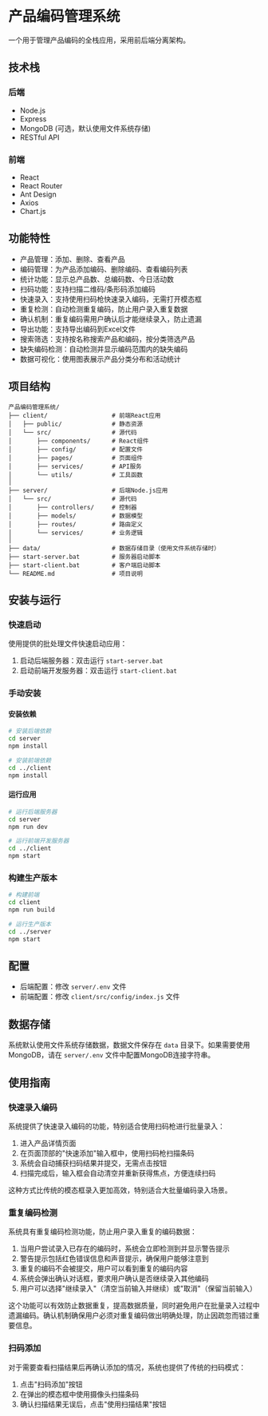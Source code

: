# 产品编码管理系统

一个用于管理产品编码的全栈应用，采用前后端分离架构。

## 技术栈

### 后端
- Node.js
- Express
- MongoDB (可选，默认使用文件系统存储)
- RESTful API

### 前端
- React
- React Router
- Ant Design
- Axios
- Chart.js

## 功能特性

- 产品管理：添加、删除、查看产品
- 编码管理：为产品添加编码、删除编码、查看编码列表
- 统计功能：显示总产品数、总编码数、今日活动数
- 扫码功能：支持扫描二维码/条形码添加编码
- 快速录入：支持使用扫码枪快速录入编码，无需打开模态框
- 重复检测：自动检测重复编码，防止用户录入重复数据
- 确认机制：重复编码需用户确认后才能继续录入，防止遗漏
- 导出功能：支持导出编码到Excel文件
- 搜索筛选：支持按名称搜索产品和编码，按分类筛选产品
- 缺失编码检测：自动检测并显示编码范围内的缺失编码
- 数据可视化：使用图表展示产品分类分布和活动统计

## 项目结构

```
产品编码管理系统/
├── client/                  # 前端React应用
│   ├── public/              # 静态资源
│   └── src/                 # 源代码
│       ├── components/      # React组件
│       ├── config/          # 配置文件
│       ├── pages/           # 页面组件
│       ├── services/        # API服务
│       └── utils/           # 工具函数
│
├── server/                  # 后端Node.js应用
│   └── src/                 # 源代码
│       ├── controllers/     # 控制器
│       ├── models/          # 数据模型
│       ├── routes/          # 路由定义
│       └── services/        # 业务逻辑
│
├── data/                    # 数据存储目录（使用文件系统存储时）
├── start-server.bat         # 服务器启动脚本
├── start-client.bat         # 客户端启动脚本
└── README.md                # 项目说明
```

## 安装与运行

### 快速启动

使用提供的批处理文件快速启动应用：

1. 启动后端服务器：双击运行 `start-server.bat`
2. 启动前端开发服务器：双击运行 `start-client.bat`

### 手动安装

#### 安装依赖

```bash
# 安装后端依赖
cd server
npm install

# 安装前端依赖
cd ../client
npm install
```

#### 运行应用

```bash
# 运行后端服务器
cd server
npm run dev

# 运行前端开发服务器
cd ../client
npm start
```

### 构建生产版本

```bash
# 构建前端
cd client
npm run build

# 运行生产版本
cd ../server
npm start
```

## 配置

- 后端配置：修改 `server/.env` 文件
- 前端配置：修改 `client/src/config/index.js` 文件

## 数据存储

系统默认使用文件系统存储数据，数据文件保存在 `data` 目录下。如果需要使用MongoDB，请在 `server/.env` 文件中配置MongoDB连接字符串。

## 使用指南

### 快速录入编码

系统提供了快速录入编码的功能，特别适合使用扫码枪进行批量录入：

1. 进入产品详情页面
2. 在页面顶部的"快速添加"输入框中，使用扫码枪扫描条码
3. 系统会自动捕获扫码结果并提交，无需点击按钮
4. 扫描完成后，输入框会自动清空并重新获得焦点，方便连续扫码

这种方式比传统的模态框录入更加高效，特别适合大批量编码录入场景。

### 重复编码检测

系统具有重复编码检测功能，防止用户录入重复的编码数据：

1. 当用户尝试录入已存在的编码时，系统会立即检测到并显示警告提示
2. 警告提示包括红色错误信息和声音提示，确保用户能够注意到
3. 重复的编码不会被提交，用户可以看到重复的编码内容
4. 系统会弹出确认对话框，要求用户确认是否继续录入其他编码
5. 用户可以选择"继续录入"（清空当前输入并继续）或"取消"（保留当前输入）

这个功能可以有效防止数据重复，提高数据质量，同时避免用户在批量录入过程中遗漏编码。确认机制确保用户必须对重复编码做出明确处理，防止因疏忽而错过重要信息。

### 扫码添加

对于需要查看扫描结果后再确认添加的情况，系统也提供了传统的扫码模式：

1. 点击"扫码添加"按钮
2. 在弹出的模态框中使用摄像头扫描条码
3. 确认扫描结果无误后，点击"使用扫描结果"按钮